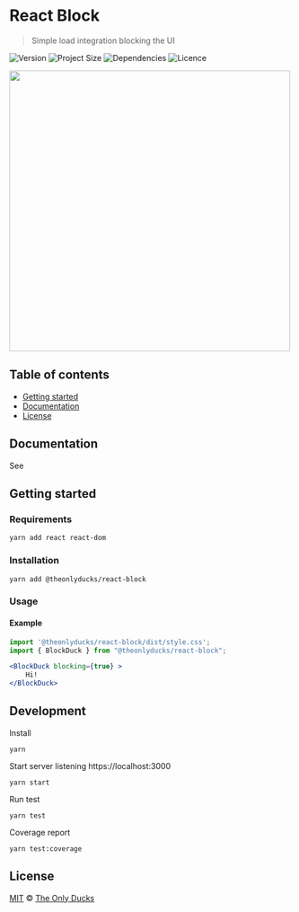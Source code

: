 # React Block

> Simple load integration blocking the UI

![Version](https://img.shields.io/github/package-json/v/theonlyducks/react-block-duck)
![Project Size](https://img.shields.io/bundlephobia/min/@duck/react-block@latest)
![Dependencies](https://img.shields.io/github/languages/top/theonlyducks/react-block-duck)
![Licence](https://img.shields.io/github/license/theonlyducks/react-block-duck)

<img src="./preview.gif" width="500" height="auto">

## Table of contents
- [Getting started](#getting-started)
- [Documentation](#documentation)
- [License](#license)

## Documentation

See 

## Getting started

### Requirements

```shell
yarn add react react-dom
```

### Installation

```shell
yarn add @theonlyducks/react-block
```

### Usage

#### Example

```jsx
import '@theonlyducks/react-block/dist/style.css';
import { BlockDuck } from "@theonlyducks/react-block";

<BlockDuck blocking={true} >
    Hi!
</BlockDuck>
```

## Development

Install
```shell
yarn
```

Start server listening https://localhost:3000
```shell
yarn start
```

Run test 
```shell
yarn test
```

Coverage report
```shell
yarn test:coverage
```

## License
[MIT](https://opensource.org/licenses/MIT) © [The Only Ducks](https://github.com/theonlyducks)
